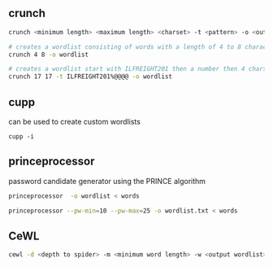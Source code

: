 ## crunch

```bash
crunch <minimum length> <maximum length> <charset> -t <pattern> -o <output file>

# creates a wordlist consisting of words with a length of 4 to 8 characters, using the default character set
crunch 4 8 -o wordlist

# creates a wordlist start with ILFREIGHT201 then a number then 4 chars 
crunch 17 17 -t ILFREIGHT201%@@@@ -o wordlist
```

## cupp
can be used to create custom wordlists 
```
cupp -i 
```


## princeprocessor
password candidate generator using the PRINCE algorithm 

```bash 
princeprocessor  -o wordlist < words

princeprocessor --pw-min=10 --pw-max=25 -o wordlist.txt < words

```
 ## CeWL 

```bash
cewl -d <depth to spider> -m <minimum word length> -w <output wordlist> <url of website>
```
